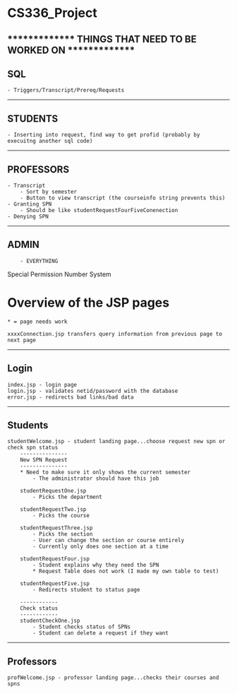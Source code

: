 CS336_Project
=============


************* THINGS THAT NEED TO BE WORKED ON *************
---
SQL 
---
	- Triggers/Transcript/Prereq/Requests

--------
STUDENTS
--------
	- Inserting into request, find way to get profid (probably by execuitng another sql code)

----------
PROFESSORS
----------
	- Transcript
		- Sort by semester
		- Button to view transcript (the courseinfo string prevents this)
	- Granting SPN
		- Should be like studentRequestFourFiveConenection
	- Denying SPN
	
-----	
ADMIN
-----
		- EVERYTHING


Special Permission Number System

Overview of the JSP pages
=========================

	* = page needs work

	xxxxConnection.jsp transfers query information from previous page to next page

-----
Login
-----
	index.jsp - login page
	login.jsp - validates netid/password with the database
	error.jsp - redirects bad links/bad data 

--------
Students
--------
	studentWelcome.jsp - student landing page...choose request new spn or check spn status
		---------------
		New SPN Request
		---------------
		* Need to make sure it only shows the current semester
			- The administrator should have this job

		studentRequestOne.jsp 	
			- Picks the department

		studentRequestTwo.jsp 	
			- Picks the course

		studentRequestThree.jsp 
			- Picks the section 
			- User can change the section or course entirely
			- Currently only does one section at a time

		studentRequestFour.jsp 	
			- Student explains why they need the SPN
			* Request Table does not work (I made my own table to test) 

		studentRequestFive.jsp
			- Redirects student to status page

		------------
		Check status
		------------
		studentCheckOne.jsp 
			- Student checks status of SPNs
			- Student can delete a request if they want

----------
Professors
----------
	profWelcome.jsp - professor landing page...checks their courses and spns
	




